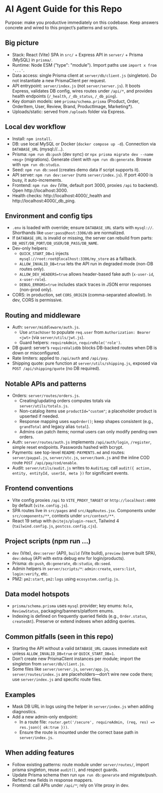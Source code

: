 # AI Agent Guide for this Repo

Purpose: make you productive immediately on this codebase. Keep answers concrete and wired to this project’s patterns and scripts.

## Big picture
- Stack: React (Vite) SPA in `src/` + Express API in `server/` + Prisma (MySQL) in `prisma/`.
- Runtime: Node ESM ("type": "module"). Import paths use `import x from '...'`.
- Data access: single Prisma client at `server/db/client.js` (singleton). Do not instantiate a new PrismaClient per request.
- API entrypoint: `server/index.js` (not `server/server.js`). It boots Express, validates DB config, wires routes under `/api/*`, and provides health endpoints (`/_health`, `/_db_status`, `/_db_ping`).
- Key domain models: see `prisma/schema.prisma` (Product, Order, OrderItem, User, Review, Brand, ProductImage, Marketing*).
- Uploads/static: served from `/uploads` folder via Express.

## Local dev workflow
- Install: `npm install`.
- DB: use local MySQL or Docker (`docker compose up -d`). Connection via `DATABASE_URL` (mysql://...).
- Prisma: `npm run db:push` (dev sync) or `npx prisma migrate dev --name <msg>` (migrations). Generate client with `npm run db:generate`. Browse with `npm run db:studio`.
- Seed: `npm run db:seed` (creates demo data if script supports it).
- API server: `npm run dev:server` (runs `server/index.js`). If port 4000 is busy, it auto-increments.
- Frontend: `npm run dev` (Vite, default port 3000, proxies `/api` to backend). Open http://localhost:3000.
- Health checks: http://localhost:4000/_health and http://localhost:4000/_db_ping.

## Environment and config tips
- `.env` is loaded with override; ensure `DATABASE_URL` starts with `mysql://`. Shorthands like `user:pass@host:3306/db` are normalized.
- If `DATABASE_URL` is invalid or missing, the server can rebuild from parts: `DB_HOST/DB_PORT/DB_USER/DB_PASS/DB_NAME`.
- Dev-only helpers:
  - `QUICK_START_DB=1` injects `mysql://root:root@localhost:3306/my_store` as a fallback.
  - `ALLOW_INVALID_DB=true` lets the API run in degraded mode (non-DB routes only).
  - `ALLOW_DEV_HEADERS=true` allows header-based fake auth (`x-user-id`, `x-user-role`).
  - `DEBUG_ERRORS=true` includes stack traces in JSON error responses (non-prod only).
- CORS: in production, set `CORS_ORIGIN` (comma-separated allowlist). In dev, CORS is permissive.

## Routing and middleware
- Auth: `server/middleware/auth.js`.
  - Use `attachUser` to populate `req.user` from `Authorization: Bearer <jwt>` (via `server/utils/jwt.js`).
  - Guard helpers: `requireAdmin`, `requireRole('role')`.
- DB guard: server’s `requireValidDb` blocks DB-backed routes when DB is down or misconfigured.
- Rate limiters: applied to `/api/auth` and `/api/pay`.
- Shipping quote: pure function at `server/utils/shipping.js`, exposed via `POST /api/shipping/quote` (no DB required).

## Notable APIs and patterns
- Orders: `server/routes/orders.js`.
  - Creating/updating orders computes totals via `server/utils/totals.js`.
  - Non-catalog items use `productId="custom"`; a placeholder product is upserted if needed.
  - Response mapping uses `mapOrder()`; keep shapes consistent (e.g., `grandTotal` and legacy alias `total`).
  - Admins can patch items; normal users can only modify pending own orders.
- Auth: `server/routes/auth.js` implements `/api/auth/login`, `/register`, simple reset endpoints. Passwords hashed with bcrypt.
- Payments: see top-level `README-PAYMENTS.md` and routes: `server/paypal.js`, `server/stc.js`, `server/bank.js` and the inline COD route `POST /api/pay/cod/enable`.
- Audit: `server/utils/audit.js` writes to `AuditLog`; call `audit({ action, entity, entityId, userId, meta })` for significant events.

## Frontend conventions
- Vite config proxies `/api` to `VITE_PROXY_TARGET` or `http://localhost:4000` by default (`vite.config.js`).
- SPA routes live in `src/pages` and `src/AppRoutes.jsx`. Components under `src/components/**`, contexts under `src/context/**`.
- React 19 setup with `@vitejs/plugin-react`, Tailwind 4 (`tailwind.config.js`, `postcss.config.cjs`).

## Project scripts (npm run ...)
- `dev` (Vite), `dev:server` (API), `build` (Vite build), `preview` (serve built SPA), `dev:debug` (API with extra debug env for login/products).
- Prisma: `db:push`, `db:generate`, `db:studio`, `db:seed`.
- Admin helpers in `server/scripts/*`: `admin:create`, `users:list`, `login:verify`, etc.
- PM2: `pm2:start`, `pm2:logs` using `ecosystem.config.js`.

## Data model hotspots
- `prisma/schema.prisma` uses `mysql` provider; key enums: `Role`, `ReviewStatus`, packaging/banners/platform enums.
- Indexing is defined on frequently queried fields (e.g., `Order.status`, `createdAt`). Preserve or extend indexes when adding queries.

## Common pitfalls (seen in this repo)
- Starting the API without a valid `DATABASE_URL` causes immediate exit unless `ALLOW_INVALID_DB=true` or `QUICK_START_DB=1`.
- Don’t create new PrismaClient instances per module; import the singleton from `server/db/client.js`.
- Some files like `server/server.js`, `server/app.js`, `server/routes/index.js` are placeholders—don’t wire new code there; use `server/index.js` and specific route files.

## Examples
- Mask DB URL in logs using the helper in `server/index.js` when adding diagnostics.
- Add a new admin-only endpoint:
  - In a route file: `router.get('/secure', requireAdmin, (req, res) => res.json({ ok:true }))`.
  - Ensure the route is mounted under the correct base path in `server/index.js`.

## When adding features
- Follow existing patterns: route module under `server/routes/`, import prisma singleton, reuse `audit()`, and respect guards.
- Update Prisma schema then run `npm run db:generate` and migrate/push. Reflect new fields in response mappers.
- Frontend: call APIs under `/api/*`; rely on Vite proxy in dev.

